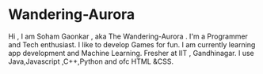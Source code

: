 # Wandering-Aurora
Hi , I am Soham Gaonkar , aka The Wandering-Aurora .
I'm a Programmer and Tech enthusiast.
I like to develop Games for fun.
I am currently learning app development and Machine Learning.
Fresher at IIT , Gandhinagar.
I use Java,Javascript ,C++,Python and ofc HTML &CSS.
